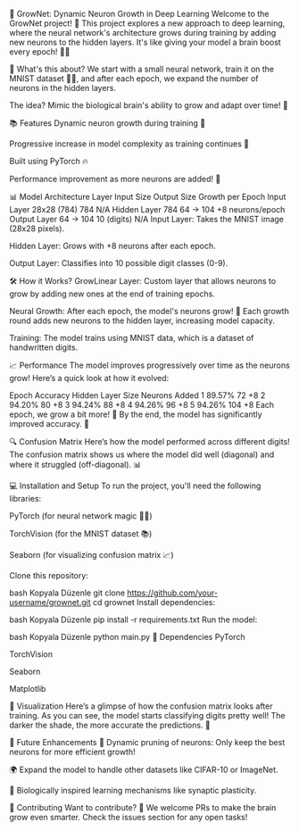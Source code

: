🧠 GrowNet: Dynamic Neuron Growth in Deep Learning
Welcome to the GrowNet project! 🚀 This project explores a new approach to deep learning, where the neural network's architecture grows during training by adding new neurons to the hidden layers. It's like giving your model a brain boost every epoch! 🧠💡

🚀 What's this about?
We start with a small neural network, train it on the MNIST dataset 🧑‍🏫, and after each epoch, we expand the number of neurons in the hidden layers.

The idea? Mimic the biological brain's ability to grow and adapt over time! 🌱

📚 Features
Dynamic neuron growth during training 🌱

Progressive increase in model complexity as training continues 🧠

Built using PyTorch 🔥

Performance improvement as more neurons are added! 🎯

📊 Model Architecture
Layer	Input Size	Output Size	Growth per Epoch
Input Layer	28x28 (784)	784	N/A
Hidden Layer	784	64 → 104	+8 neurons/epoch
Output Layer	64 → 104	10 (digits)	N/A
Input Layer: Takes the MNIST image (28x28 pixels).

Hidden Layer: Grows with +8 neurons after each epoch.

Output Layer: Classifies into 10 possible digit classes (0-9).

🛠️ How it Works?
GrowLinear Layer: Custom layer that allows neurons to grow by adding new ones at the end of training epochs.

Neural Growth: After each epoch, the model's neurons grow! 🎉 Each growth round adds new neurons to the hidden layer, increasing model capacity.

Training: The model trains using MNIST data, which is a dataset of handwritten digits.

📈 Performance
The model improves progressively over time as the neurons grow! Here’s a quick look at how it evolved:

Epoch	Accuracy	Hidden Layer Size	Neurons Added
1	89.57%	72	+8
2	94.20%	80	+8
3	94.24%	88	+8
4	94.26%	96	+8
5	94.26%	104	+8
Each epoch, we grow a bit more! 🌱 By the end, the model has significantly improved accuracy. 🌟

🔍 Confusion Matrix
Here’s how the model performed across different digits! The confusion matrix shows us where the model did well (diagonal) and where it struggled (off-diagonal). 📊


💻 Installation and Setup
To run the project, you'll need the following libraries:

PyTorch (for neural network magic 🧙‍♂️)

TorchVision (for the MNIST dataset 📚)

Seaborn (for visualizing confusion matrix 📈)

Clone this repository:

bash
Kopyala
Düzenle
git clone https://github.com/your-username/grownet.git
cd grownet
Install dependencies:

bash
Kopyala
Düzenle
pip install -r requirements.txt
Run the model:

bash
Kopyala
Düzenle
python main.py
🔧 Dependencies
PyTorch

TorchVision

Seaborn

Matplotlib

📸 Visualization
Here’s a glimpse of how the confusion matrix looks after training. As you can see, the model starts classifying digits pretty well! The darker the shade, the more accurate the predictions. 💪


🔮 Future Enhancements
🚀 Dynamic pruning of neurons: Only keep the best neurons for more efficient growth!

🌍 Expand the model to handle other datasets like CIFAR-10 or ImageNet.

🧠 Biologically inspired learning mechanisms like synaptic plasticity.

👥 Contributing
Want to contribute? 🎉 We welcome PRs to make the brain grow even smarter. Check the issues section for any open tasks!
